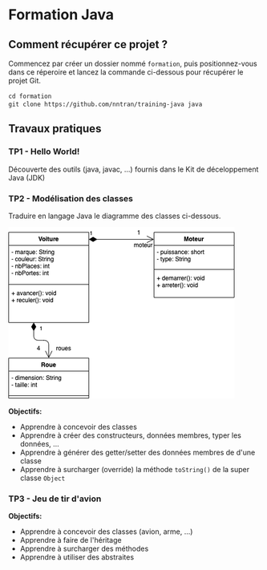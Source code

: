 # Formation Java

## Comment récupérer ce projet ?

Commencez par créer un dossier nommé `formation`, puis positionnez-vous dans ce réperoire et lancez la commande ci-dessous pour récupérer le projet Git.

```
cd formation
git clone https://github.com/nntran/training-java java
```

## Travaux pratiques

### TP1 - Hello World!

Découverte des outils (java, javac, ...) fournis dans le Kit de déceloppement Java (JDK)

### TP2 - Modélisation des classes

Traduire en langage Java le diagramme des classes ci-dessous.

![](tp2/diagramme-classes.png)

**Objectifs:**

* Apprendre à concevoir des classes
* Apprendre à créer des constructeurs, données membres, typer les données, ...
* Apprendre à générer des getter/setter des données membres de d'une classe
* Apprendre à surcharger (override) la méthode `toString()` de la super classe `Object`



### TP3 - Jeu de tir d'avion

**Objectifs:**

* Apprendre à concevoir des classes (avion, arme, ...)
* Apprendre à faire de l'héritage
* Apprendre à surcharger des méthodes
* Apprendre à utiliser des abstraites

